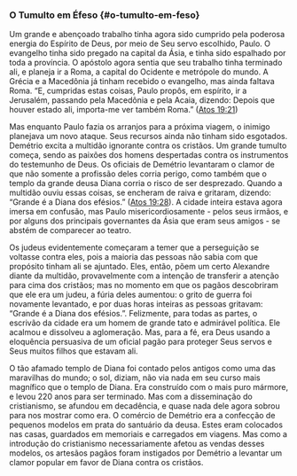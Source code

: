 ### O Tumulto em Éfeso {#o-tumulto-em-feso}

Um grande e abençoado trabalho tinha agora sido cumprido pela poderosa energia do Espírito de Deus, por meio de Seu servo escolhido, Paulo. O evangelho tinha sido pregado na capital da Ásia, e tinha sido espalhado por toda a província. O apóstolo agora sentia que seu trabalho tinha terminado ali, e planeja ir a Roma, a capital do Ocidente e metrópole do mundo. A Grécia e a Macedônia já tinham recebido o evangelho, mas ainda faltava Roma. “E, cumpridas estas coisas, Paulo propôs, em espírito, ir a Jerusalém, passando pela Macedônia e pela Acaia, dizendo: Depois que houver estado ali, importa-me ver também Roma.” ([Atos 19:21](http://bibliaonline.com.br/acf/atos/19/21))

Mas enquanto Paulo fazia os arranjos para a próxima viagem, o inimigo planejava um novo ataque. Seus recursos ainda não tinham sido esgotados. Demétrio excita a multidão ignorante contra os cristãos. Um grande tumulto começa, sendo as paixões dos homens despertadas contra os instrumentos do testemunho de Deus. Os oficiais de Demétrio levantaram o clamor de que não somente a profissão deles corria perigo, como também que o templo da grande deusa Diana corria o risco de ser desprezado. Quando a multidão ouviu essas coisas, se encheram de raiva e gritaram, dizendo: “Grande é a Diana dos efésios.” ([Atos 19:28](http://bibliaonline.com.br/acf/atos/19/28)). A cidade inteira estava agora imersa em confusão, mas Paulo misericordiosamente - pelos seus irmãos, e por alguns dos principais governantes da Ásia que eram seus amigos - se abstém de comparecer ao teatro.

Os judeus evidentemente começaram a temer que a perseguição se voltasse contra eles, pois a maioria das pessoas não sabia com que propósito tinham ali se ajuntado. Eles, então, põem um certo Alexandre diante da multidão, provavelmente com a intenção de transferir a atenção para cima dos cristãos; mas no momento em que os pagãos descobriram que ele era um judeu, a fúria deles aumentou: o grito de guerra foi novamente levantado, e por duas horas inteiras as pessoas gritavam: “Grande é a Diana dos efésios.”. Felizmente, para todas as partes, o escrivão da cidade era um homem de grande tato e admirável política. Ele acalmou e dissolveu a aglomeração. Mas, para a fé, era Deus usando a eloquência persuasiva de um oficial pagão para proteger Seus servos e Seus muitos filhos que estavam ali.

O tão afamado templo de Diana foi contado pelos antigos como uma das maravilhas do mundo; o sol, diziam, não via nada em seu curso mais magnífico que o templo de Diana. Era construído com o mais puro mármore, e levou 220 anos para ser terminado. Mas com a disseminação do cristianismo, se afundou em decadência, e quase nada dele agora sobrou para nos mostrar como era. O comércio de Demétrio era a confecção de pequenos modelos em prata do santuário da deusa. Estes eram colocados nas casas, guardados em memoriais e carregados em viagens. Mas como a introdução do cristianismo necessariamente afetou as vendas desses modelos, os artesãos pagãos foram instigados por Demétrio a levantar um clamor popular em favor de Diana contra os cristãos.